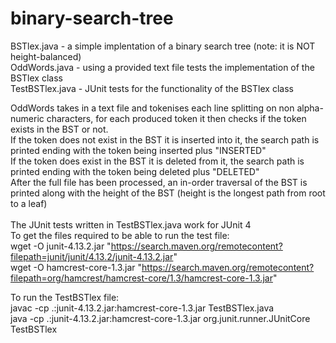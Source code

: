 # binary-search-tree
BSTlex.java - a simple implentation of a binary search tree (note: it is NOT height-balanced) <br /> 
OddWords.java - using a provided text file tests the implementation of the BSTlex class <br /> 
TestBSTlex.java - JUnit tests for the functionality of the BSTlex class <br /> 

OddWords takes in a text file and tokenises each line splitting on non alpha-numeric characters, for each produced token it then checks if the token exists in the BST or not. <br /> 
If the token does not exist in the BST it is inserted into it, the search path is printed ending with the token being inserted plus "INSERTED" <br /> 
If the token does exist in the BST it is deleted from it, the search path is printed ending with the token being deleted plus "DELETED" <br /> 
After the full file has been processed, an in-order traversal of the BST is printed along with the height of the BST (height is the longest path from root to a leaf)
<br /> <br /> 
The JUnit tests written in TestBSTlex.java work for JUnit 4 <br /> 
To get the files required to be able to run the test file: <br /> 
wget -O junit-4.13.2.jar "https://search.maven.org/remotecontent?filepath=junit/junit/4.13.2/junit-4.13.2.jar" <br /> 
wget -O hamcrest-core-1.3.jar "https://search.maven.org/remotecontent?filepath=org/hamcrest/hamcrest-core/1.3/hamcrest-core-1.3.jar" <br /> 

To run the TestBSTlex file:<br /> 
javac -cp .:junit-4.13.2.jar:hamcrest-core-1.3.jar TestBSTlex.java <br /> 
java -cp .:junit-4.13.2.jar:hamcrest-core-1.3.jar org.junit.runner.JUnitCore TestBSTlex
